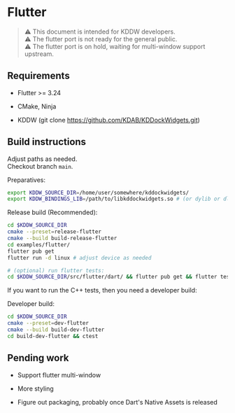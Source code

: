 # Flutter

> ⚠️ This document is intended for KDDW developers.<br>
> ⚠️ The flutter port is not ready for the general public.<br>
> ⚠️ The flutter port is on hold, waiting for multi-window support upstream.

## Requirements

- Flutter >= 3.24

- CMake, Ninja

- KDDW (git clone <https://github.com/KDAB/KDDockWidgets.git>)

## Build instructions

Adjust paths as needed.<br>
Checkout branch `main`.

Preparatives:

```bash
export KDDW_SOURCE_DIR=/home/user/somewhere/kddockwidgets/
export KDDW_BINDINGS_LIB=/path/to/libkddockwidgets.so # (or dylib or dll)
```

Release build (Recommended):

```bash
cd $KDDW_SOURCE_DIR
cmake --preset=release-flutter
cmake --build build-release-flutter
cd examples/flutter/
flutter pub get
flutter run -d linux # adjust device as needed

# (optional) run flutter tests:
cd $KDDW_SOURCE_DIR/src/flutter/dart/ && flutter pub get && flutter test
```

If you want to run the C++ tests, then you need a developer build:

Developer build:

```bash
cd $KDDW_SOURCE_DIR
cmake --preset=dev-flutter
cmake --build build-dev-flutter
cd build-dev-flutter && ctest
```

## Pending work

- Support flutter multi-window

- More styling

- Figure out packaging, probably once Dart's Native Assets is released
